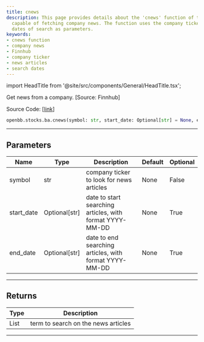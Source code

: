 ```yaml
---
title: cnews
description: This page provides details about the 'cnews' function of the OpenBB Terminal,
  capable of fetching company news. The function uses the company ticker and optional
  dates of search as parameters.
keywords:
- cnews function
- company news
- Finnhub
- company ticker
- news articles
- search dates
---
```


import HeadTitle from '@site/src/components/General/HeadTitle.tsx';

<HeadTitle title="stocks.ba.cnews - Reference | OpenBB SDK Docs" />

Get news from a company. [Source: Finnhub]

Source Code: [[link](https://github.com/OpenBB-finance/OpenBBTerminal/tree/main/openbb_terminal/stocks/behavioural_analysis/finnhub_model.py#L22)]

```python wordwrap
openbb.stocks.ba.cnews(symbol: str, start_date: Optional[str] = None, end_date: Optional[str] = None)
```

---

## Parameters

| Name | Type | Description | Default | Optional |
| ---- | ---- | ----------- | ------- | -------- |
| symbol | str | company ticker to look for news articles | None | False |
| start_date | Optional[str] | date to start searching articles, with format YYYY-MM-DD | None | True |
| end_date | Optional[str] | date to end searching articles, with format YYYY-MM-DD | None | True |


---

## Returns

| Type | Description |
| ---- | ----------- |
| List | term to search on the news articles |
---

